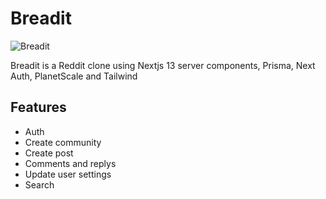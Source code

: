 # Breadit

![Breadit](public/favicon.ico)

Breadit is a Reddit clone using Nextjs 13 server components, Prisma, Next Auth, PlanetScale and Tailwind

## Features

- Auth
- Create community
- Create post
- Comments and replys
- Update user settings
- Search
